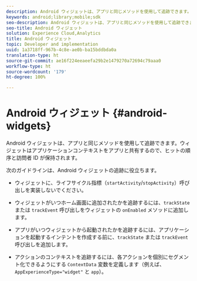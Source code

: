 ```yaml
---
description: Android ウィジェットは、アプリと同じメソッドを使用して追跡できます。ウィジェットはアプリケーションコンテキストをアプリと共有するので、ヒットの順序と訪問者 ID が保持されます。
keywords: android;library;mobile;sdk
seo-description: Android ウィジェットは、アプリと同じメソッドを使用して追跡できます。ウィジェットはアプリケーションコンテキストをアプリと共有するので、ヒットの順序と訪問者 ID が保持されます。
seo-title: Android ウィジェット
solution: Experience Cloud,Analytics
title: Android ウィジェット
topic: Developer and implementation
uuid: 1a3718ff-967b-4c8e-ae0b-ba15bddbda0a
translation-type: ht
source-git-commit: ae16f224eeaeefa29b2e1479270a72694c79aaa0
workflow-type: ht
source-wordcount: '179'
ht-degree: 100%

---
```



# Android ウィジェット {#android-widgets}

Android ウィジェットは、アプリと同じメソッドを使用して追跡できます。ウィジェットはアプリケーションコンテキストをアプリと共有するので、ヒットの順序と訪問者 ID が保持されます。

次のガイドラインは、Android ウィジェットの追跡に役立ちます。

* ウィジェットに、ライフサイクル指標（`startActivity`/`stopActivity`）呼び出しを実装しないでください。

* ウィジェットがいつホーム画面に追加されたかを追跡するには、`trackState` または `trackEvent` 呼び出しをウィジェットの `onEnabled` メソッドに追加します。

* アプリがいつウィジェットから起動されたかを追跡するには、アプリケーションを起動するインテントを作成する前に、`trackState` または `trackEvent` 呼び出しを追加します。

* アクションのコンテキストを追跡するには、各アクションを個別にセグメント化できるようにする `ContextData` 変数を定義します（例えば、`AppExperienceType="widget"` と `app`）。

